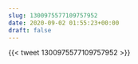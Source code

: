 ```yaml
---
slug: 1300975577109757952
date: 2020-09-02 01:55:23+00:00
draft: false
---
```


{{< tweet 1300975577109757952 >}}
